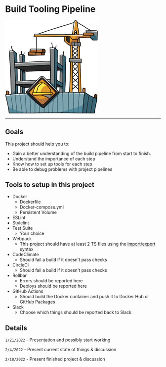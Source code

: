 # Build Tooling Pipeline

<img src="./building-construction.png" width="300px">

---

## Goals
This project should help you to:
* Gain a better understanding of the build pipeline from start to finish.
* Understand the importance of each step
* Know how to set up tools for each step
* Be able to debug problems with project pipelines

## Tools to setup in this project
* Docker
  * Dockerfile
  * Docker-compose.yml
  * Persistent Volume
* ESLint
* Stylelint
* Test Suite
  * Your choice
* Webpack
  * This project should have at least 2 TS files using the [import/export][import-export] syntax
* CodeClimate
  * Should fail a build if it doesn't pass checks
* CircleCI
  * Should fail a build if it doesn't pass checks
* Rollbar
  * Errors should be reported here
  * Deploys should be reported here 
* GitHub Actions
  * Should build the Docker container and push it to Docker Hub or GitHub Packages
* Slack
  * Choose which things should be reported back to Slack

## Details
`1/21/2022` - Presentation and possibly start working

`2/4/2022` - Present current state of things & discussion

`2/18/2022` - Present finished project & discussion

[import-export]: https://developer.mozilla.org/en-US/docs/Web/JavaScript/Reference/Statements/import
